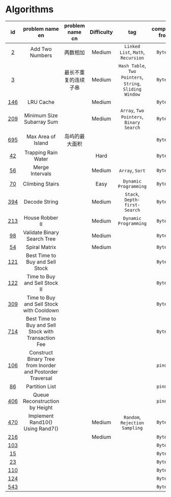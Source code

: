 # Algorithms

| id | problem name en | problem name cn | Difficulty | tag | company(not from lc) | C | C++ | Java | Python3.x | desc |
| :-: | :-: | :-: | :-: | :-: | :-: | :-: | :-: | :-: | :-: | :-: |
| [2](https://leetcode-cn.com/problems/add-two-numbers/) | Add Two Numbers | 两数相加 | Medium | `Linked List`, `Math`, `Recursion` | `ByteDance` |  | [link](./C++/2-Add_Two_Numbers.cpp) | [link](./Java/2-Add_Two_Numbers.java) |  |
| [3](https://leetcode.com/problems/longest-substring-without-repeating-characters/) |  | 最长不重复的连续子串 | Medium | `Hash Table`, `Two Pointers`, `String`, `Sliding Window` | `ByteDance` |  | [link](./C++/3-Longest_Substring_Without_Repeating_Characters.cpp) |  |  |
| [146](https://leetcode.com/problems/lru-cache) | LRU Cache |  | Medium | | `ByteDance` |  | [link](./C++/146-LRU_Cache.cpp) | [link](./Java/146-LRU_Cache.java) | [link](./Python3.x/146-LRU_Cache.py) |  |
| [209](https://leetcode.com/problems/minimum-size-subarray-sum/) | Minimum Size Subarray Sum |  | Medium | `Array`, `Two Pointers`, `Binary Search`  | `ByteDance` |  | [link](./C++/209-Minimum_Size_Subarray_Sum.cpp) | [link](./Java/209-Minimum_Size_Subarray_Sum.java) | [link](./Python3.x/209-Minimum_Size_Subarray_Sum.py) |  |
| [695](https://leetcode.com/problems/max-area-of-island) | Max Area of Island | 岛屿的最大面积 |  |  | `ByteDance` |  | [link](./C++/695-Max_Area_of_Island.cpp) |  |  |  |
| [42](https://leetcode.com/problems/trapping-rain-water/) | Trapping Rain Water |  | Hard |  | `ByteDance` |  | [link](./C++/42-Trapping_Rain_Water.cpp) | [link](./Java/42-Trapping_Rain_Water.java) | [link](./Python3.x/42-Trapping_Rain_Water.py) |  |
| [56](https://leetcode.com/problems/merge-intervals) | Merge Intervals |  | Medium | `Array`, `Sort` | `ByteDance` |  | [link](./C++/56-Merge_Intervals.cpp) | [link](./Java/56-Merge_Intervals.java) | [link](./Python3.x/56-Merge_Intervals.py) |  |
| [70](https://leetcode.com/problems/climbing-stairs) | Climbing Stairs |  | Easy | `Dynamic Programming` | `ByteDance` |  | [link](./C++/70-Climbing_Stairs.cpp) | [link](./Java/70-Climbing_Stairs.java) | [link](./Python3.x/70-Climbing_Stairs.py) |  |
| [394](https://leetcode.com/problems/decode-string) | Decode String |  | Medium | `Stack`, `Depth-first-Search` | `ByteDance` |  | [link](./C++/394-Decode_String.cpp) | [link](./Java/394-Decode_String.java) | [link](./Python3.x/394-Decode_String.py) |  |
| [213](https://leetcode.com/problems/house-robber-ii) | House Robber II |  | Medium | `Dynamic Programming` | `ByteDance` |  | [link](./C++) |  | [link](./Python3.x/213-House_Robber_II.py) |  |
| [98](https://leetcode.com/problems/validate-binary-search-tree) | Validate Binary Search Tree |  | Medium |  | `ByteDance` |  | [link](./C++/98-Validate_Binary_Search_Tree.cpp) | [link](./Java/98-Validate_Binary_Search_Tree.java) | [link](./Python3.x/98-Validate_Binary_Search_Tree.py) |  |
| [54](https://leetcode.com/problems/spiral-matrix) | Spiral Matrix |  | Medium |  | `ByteDance` |  | [link](./C++/54-Spiral_Matrix.cpp) | [link](./Java/54-Spiral_Matrix.java) | [link](./Python3.x/54-Spiral_Matrix.py) |  |
| [121]() | Best Time to Buy and Sell Stock |  |  |  | `ByteDance` |  |  |  |  |  |
| [122]() | Time to Buy and Sell Stock II |  |  |  | `ByteDance` |  |  |  |  |  |
| [309]() | Time to Buy and Sell Stock with Cooldown |  |  |  | `ByteDance` |  |  |  |  |  |
| [714]() | Best Time to Buy and Sell Stock with Transaction Fee |  |  |  | `ByteDance` |  |  |  |  |  |
| [106](https://leetcode.com/problems/construct-binary-tree-from-inorder-and-postorder-traversal) | Construct Binary Tree from Inorder and Postorder Traversal |  |  |  | `pinduoduo` |  |  |  |  |  |
| [86](https://leetcode.com/problems/partition-list) | Partition List |  |  |  | `pinduoduo` |  |  |  |  |  |
| [406](https://leetcode.com/problems/queue-reconstruction-by-height) | Queue Reconstruction by Height |  |  |  | `pinduoduo` |  |  |  |  |  |
| [470](https://leetcode.com/problems/implement-rand10-using-rand7) | Implement Rand10() Using Rand7() |  | Medium | `Random`, `Rejection Sampling` | `ByteDance` |  |  |  | [link](./Python3.x/470-Implement_Rand10_Using_Rand7.py) |  |
| [216]() |  |  | Medium |  | `ByteDance` |  |  |  |  |  |
| [103]() |  |  |  |  | `ByteDance` |  |  |  |  |  |
| [15]() |  |  |  |  | `ByteDance` |  |  |  |  |  |
| [23]() |  |  |  |  | `ByteDance` |  |  |  |  |  |
| [110]() |  |  |  |  | `ByteDance` |  |  |  |  |  |
| [124]() |  |  |  |  | `ByteDance` |  |  |  |  |  |
| [543]() |  |  |  |  | `ByteDance` |  |  |  |  |  |
